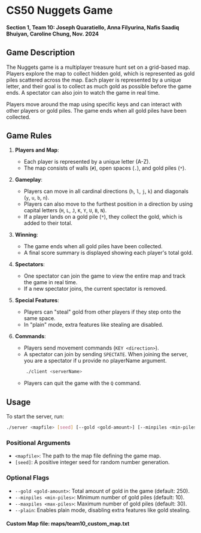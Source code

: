 # CS50 Nuggets Game
#### Section 1, Team 10: Joseph Quaratiello, Anna Filyurina, Nafis Saadiq Bhuiyan, Caroline Chung, Nov. 2024
## Game Description
The Nuggets game is a multiplayer treasure hunt set on a grid-based map. Players explore the map to collect hidden gold, which is represented as gold piles scattered across the map. Each player is represented by a unique letter, and their goal is to collect as much gold as possible before the game ends. A spectator can also join to watch the game in real time.

Players move around the map using specific keys and can interact with other players or gold piles. The game ends when all gold piles have been collected.

## Game Rules
1. **Players and Map**:
   - Each player is represented by a unique letter (A-Z).
   - The map consists of walls (`#`), open spaces (`.`), and gold piles (`*`).

2. **Gameplay**:
   - Players can move in all cardinal directions (`h`, `l`, `j`, `k`) and diagonals (`y`, `u`, `b`, `n`).
   - Players can also move to the furthest position in a direction by using capital letters (`H`, `L`, `J`, `K`, `Y`, `U`, `B`, `N`).
   - If a player lands on a gold pile (`*`), they collect the gold, which is added to their total.

3. **Winning**:
   - The game ends when all gold piles have been collected.
   - A final score summary is displayed showing each player's total gold.

4. **Spectators**:
   - One spectator can join the game to view the entire map and track the game in real time.
   - If a new spectator joins, the current spectator is removed.

5. **Special Features**:
   - Players can "steal" gold from other players if they step onto the same space.
   - In "plain" mode, extra features like stealing are disabled.

6. **Commands**:
   - Players send movement commands (`KEY <direction>`).
   - A spectator can join by sending `SPECTATE`. When joining the server, you are a spectator if u provide no playerName argument.
   ```bash 
       ./client <serverName>
   ```
   - Players can quit the game with the `Q` command.

## Usage
To start the server, run:

```bash
./server <mapfile> [seed] [--gold <gold-amount>] [--minpiles <min-piles>] [--maxpiles <max-piles>] [--plain]
```

### Positional Arguments
- `<mapfile>`: The path to the map file defining the game map.
- `[seed]`: A positive integer seed for random number generation.

### Optional Flags
- `--gold <gold-amount>`: Total amount of gold in the game (default: 250).
- `--minpiles <min-piles>`: Minimum number of gold piles (default: 10).
- `--maxpiles <max-piles>`: Maximum number of gold piles (default: 30).
- `--plain`: Enables plain mode, disabling extra features like gold stealing.

#### Custom Map file: maps/team10_custom_map.txt